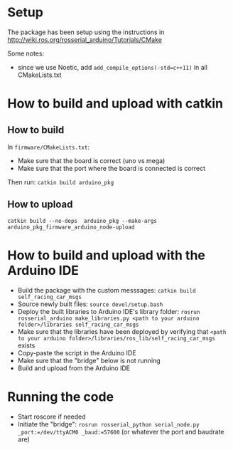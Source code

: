 # Setup

The package has been setup using the instructions in http://wiki.ros.org/rosserial_arduino/Tutorials/CMake

Some notes:
* since we use Noetic, add `add_compile_options(-std=c++11)` in all CMakeLists.txt

# How to build and upload with catkin

## How to build

In `firmware/CMakeLists.txt`:
* Make sure that the board is correct (uno vs mega)
* Make sure that the port where the board is connected is correct

Then run: `catkin build arduino_pkg`

## How to upload

`catkin build --no-deps  arduino_pkg --make-args arduino_pkg_firmware_arduino_node-upload`

# How to build and upload with the Arduino IDE

* Build the package with the custom messsages: `catkin build self_racing_car_msgs`
* Source newly built files: `source devel/setup.bash`
* Deploy the built libraries to Arduino IDE's library folder: `rosrun rosserial_arduino make_libraries.py <path to your arduino folder>/libraries self_racing_car_msgs`
* Make sure that the libraries have been deployed by verifying that `<path to your arduino folder>/libraries/ros_lib/self_racing_car_msgs` exists
* Copy-paste the script in the Arduino IDE
* Make sure that the "bridge" below is not running
* Build and upload from the Arduino IDE

# Running the code

* Start roscore if needed
* Initiate the "bridge": `rosrun rosserial_python serial_node.py _port:=/dev/ttyACM0 _baud:=57600` (or whatever the port and baudrate are)
